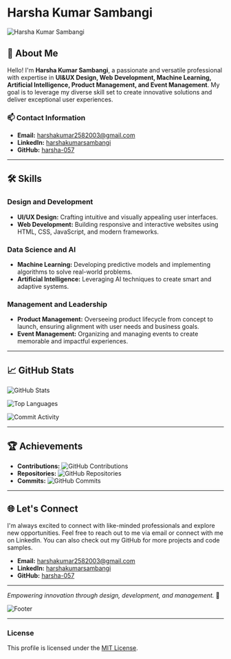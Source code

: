 # Harsha Kumar Sambangi

![Harsha Kumar Sambangi](https://avatars.githubusercontent.com/u/harsha-057) <!-- Add your profile image link if available -->

## 🌟 About Me

Hello! I'm **Harsha Kumar Sambangi**, a passionate and versatile professional with expertise in **UI&UX Design, Web Development, Machine Learning, Artificial Intelligence, Product Management, and Event Management**. My goal is to leverage my diverse skill set to create innovative solutions and deliver exceptional user experiences.

### 📫 Contact Information

- **Email:** [harshakumar2582003@gmail.com](mailto:harshakumar2582003@gmail.com)
- **LinkedIn:** [harshakumarsambangi](https://www.linkedin.com/in/harshakumarsambangi)
- **GitHub:** [harsha-057](https://github.com/harsha-057)

---

## 🛠 Skills

### **Design and Development**

- **UI/UX Design:** Crafting intuitive and visually appealing user interfaces.
- **Web Development:** Building responsive and interactive websites using HTML, CSS, JavaScript, and modern frameworks.

### **Data Science and AI**

- **Machine Learning:** Developing predictive models and implementing algorithms to solve real-world problems.
- **Artificial Intelligence:** Leveraging AI techniques to create smart and adaptive systems.

### **Management and Leadership**

- **Product Management:** Overseeing product lifecycle from concept to launch, ensuring alignment with user needs and business goals.
- **Event Management:** Organizing and managing events to create memorable and impactful experiences.

---

## 📈 GitHub Stats

![GitHub Stats](https://github-readme-stats.vercel.app/api?username=harsha-057&show_icons=true&theme=radical)

![Top Languages](https://github-readme-stats.vercel.app/api/top-langs/?username=harsha-057&layout=compact&theme=radical)

![Commit Activity](https://github-readme-streak-stats.herokuapp.com/?user=harsha-057&theme=radical)

---

## 🏆 Achievements

- **Contributions:** ![GitHub Contributions](https://komarev.com/ghpvc/?username=harsha-057&color=brightgreen)
- **Repositories:** ![GitHub Repositories](https://badges.pufler.dev/repos/harsha-057)
- **Commits:** ![GitHub Commits](https://badges.pufler.dev/commits/monthly/harsha-057)

---

## 🌐 Let's Connect

I'm always excited to connect with like-minded professionals and explore new opportunities. Feel free to reach out to me via email or connect with me on LinkedIn. You can also check out my GitHub for more projects and code samples.

- **Email:** [harshakumar2582003@gmail.com](mailto:harshakumar2582003@gmail.com)
- **LinkedIn:** [harshakumarsambangi](https://www.linkedin.com/in/harshakumarsambangi)
- **GitHub:** [harsha-057](https://github.com/harsha-057)

---

*Empowering innovation through design, development, and management.* 🚀

![Footer](https://img.shields.io/badge/Empowering_Innovation-Through_Design_Development_Management-blueviolet?style=for-the-badge)

---

### License

This profile is licensed under the [MIT License](https://opensource.org/licenses/MIT).
